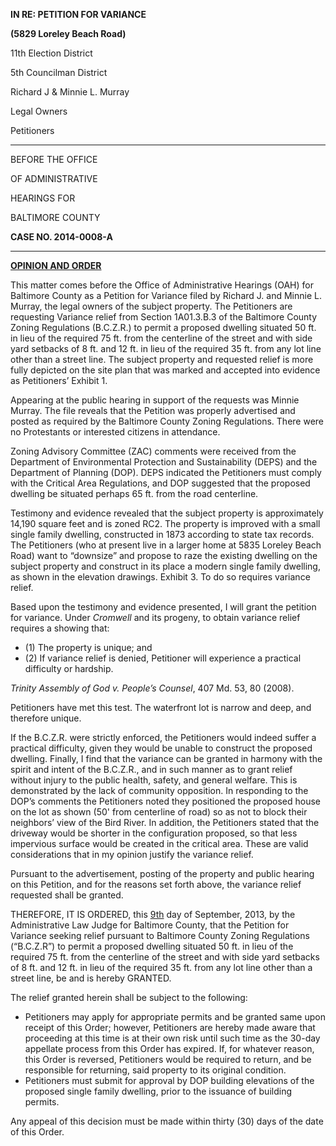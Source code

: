 **IN RE: PETITION FOR VARIANCE****(5829 Loreley Beach Road)**11th Election District5th Councilman DistrictRichard J & Minnie L. MurrayLegal Owners Petitioners
---
BEFORE THE OFFICE

OF ADMINISTRATIVE

HEARINGS FORBALTIMORE COUNTY **CASE NO. 2014-0008-A** ---**<u>OPINION AND ORDER</u>** This matter comes before the Office of Administrative Hearings (OAH) for Baltimore County as a Petition for Variance filed by Richard J. and Minnie L. Murray, the legal owners of the subject property. The Petitioners are requesting Variance relief from Section 1A01.3.B.3 of the Baltimore County Zoning Regulations (B.C.Z.R.) to permit a proposed dwelling situated 50 ft. in lieu of the required 75 ft. from the centerline of the street and with side yard setbacks of 8 ft. and 12 ft. in lieu of the required 35 ft. from any lot line other than a street line. The subject property and requested relief is more fully depicted on the site plan that was marked and accepted into evidence as Petitioners’ Exhibit 1. Appearing at the public hearing in support of the requests was Minnie Murray. The file reveals that the Petition was properly advertised and posted as required by the Baltimore County Zoning Regulations. There were no Protestants or interested citizens in attendance. Zoning Advisory Committee (ZAC) comments were received from the Department of Environmental Protection and Sustainability (DEPS) and the Department of Planning (DOP). DEPS indicated the Petitioners must comply with the Critical Area Regulations, and DOP suggested that the proposed dwelling be situated perhaps 65 ft. from the road centerline. Testimony and evidence revealed that the subject property is approximately 14,190 square feet and is zoned RC2. The property is improved with a small single family dwelling, constructed in 1873 according to state tax records. The Petitioners (who at present live in a larger home at 5835 Loreley Beach Road) want to “downsize” and propose to raze the existing dwelling on the subject property and construct in its place a modern single family dwelling, as shown in the elevation drawings. Exhibit 3. To do so requires variance relief. Based upon the testimony and evidence presented, I will grant the petition for variance. Under *Cromwell* and its progeny, to obtain variance relief requires a showing that:   * (1) The property is unique; and   * (2) If variance relief is denied, Petitioner will experience a practical difficulty or hardship. *Trinity Assembly of God v. People’s Counsel*, 407 Md. 53, 80 (2008). Petitioners have met this test. The waterfront lot is narrow and deep, and therefore unique. If the B.C.Z.R. were strictly enforced, the Petitioners would indeed suffer a practical difficulty, given they would be unable to construct the proposed dwelling. Finally, I find that the variance can be granted in harmony with the spirit and intent of the B.C.Z.R., and in such manner as to grant relief without injury to the public health, safety, and general welfare. This is demonstrated by the lack of community opposition. In responding to the DOP’s comments the Petitioners noted they positioned the proposed house on the lot as shown (50' from centerline of road) so as not to block their neighbors’ view of the Bird River. In addition, the Petitioners stated that the driveway would be shorter in the configuration proposed, so that less impervious surface would be created in the critical area. These are valid considerations that in my opinion justify the variance relief. Pursuant to the advertisement, posting of the property and public hearing on this Petition, and for the reasons set forth above, the variance relief requested shall be granted. THEREFORE, IT IS ORDERED, this <u>9th</u> day of September, 2013, by the Administrative Law Judge for Baltimore County, that the Petition for Variance seeking relief pursuant to Baltimore County Zoning Regulations (“B.C.Z.R”) to permit a proposed dwelling situated 50 ft. in lieu of the required 75 ft. from the centerline of the street and with side yard setbacks of 8 ft. and 12 ft. in lieu of the required 35 ft. from any lot line other than a street line, be and is hereby GRANTED. The relief granted herein shall be subject to the following:   * Petitioners may apply for appropriate permits and be granted same upon receipt of this Order; however, Petitioners are hereby made aware that proceeding at this time is at their own risk until such time as the 30-day appellate process from this Order has expired. If, for whatever reason, this Order is reversed, Petitioners would be required to return, and be responsible for returning, said property to its original condition.   * Petitioners must submit for approval by DOP building elevations of the proposed single family dwelling, prior to the issuance of building permits. Any appeal of this decision must be made within thirty (30) days of the date of this Order.